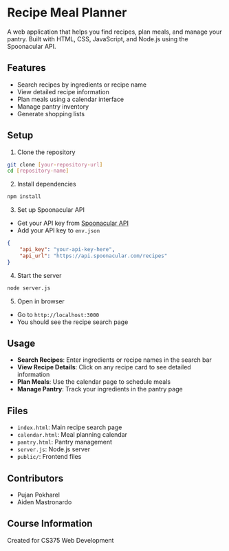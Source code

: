 # Recipe Meal Planner

A web application that helps you find recipes, plan meals, and manage your pantry. 
Built with HTML, CSS, JavaScript, and Node.js using the Spoonacular API.

## Features

- Search recipes by ingredients or recipe name
- View detailed recipe information
- Plan meals using a calendar interface
- Manage pantry inventory
- Generate shopping lists

## Setup

1. Clone the repository
```bash
git clone [your-repository-url]
cd [repository-name]
```

2. Install dependencies
```bash
npm install
```

3. Set up Spoonacular API
- Get your API key from [Spoonacular API](https://spoonacular.com/food-api)
- Add your API key to `env.json`
```json
{
    "api_key": "your-api-key-here",
    "api_url": "https://api.spoonacular.com/recipes"
}
```

4. Start the server
```bash
node server.js
```

5. Open in browser
- Go to `http://localhost:3000`
- You should see the recipe search page

## Usage

- **Search Recipes**: Enter ingredients or recipe names in the search bar
- **View Recipe Details**: Click on any recipe card to see detailed information
- **Plan Meals**: Use the calendar page to schedule meals
- **Manage Pantry**: Track your ingredients in the pantry page

## Files

- `index.html`: Main recipe search page
- `calendar.html`: Meal planning calendar
- `pantry.html`: Pantry management
- `server.js`: Node.js server
- `public/`: Frontend files

## Contributors

- Pujan Pokharel
- Aiden Mastronardo

## Course Information

Created for CS375 Web Development
